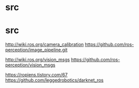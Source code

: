 # src
# src


http://wiki.ros.org/camera_calibration  https://github.com/ros-perception/image_pipeline.git

http://wiki.ros.org/vision_msgs  https://github.com/ros-perception/vision_msgs


https://ropiens.tistory.com/67  https://github.com/leggedrobotics/darknet_ros
